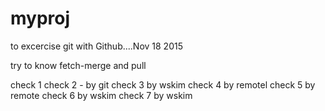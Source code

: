 # myproj
to excercise git with Github....Nov 18 2015

try to know fetch-merge and pull

check 1 
check 2 - by git
check 3 by wskim
check 4 by remotel
check 5 by remote
check 6 by wskim
check 7 by wskim
